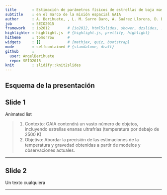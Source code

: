 ```yaml
---
title       : Estimación de parámetros físicos de estrellas de baja masa
subtitle    : en el marco de la misión espacial GAIA
author      : A. Berihuete, , L. M. Sarro Baro, A. Suárez Llorens, D. Barrado Navascués, C. Carrión, M. Sánchez Sánchez
job         : SEIO2015
framework   : io2012        # {io2012, html5slides, shower, dzslides, ...}
highlighter : highlight.js  # {highlight.js, prettify, highlight}
hitheme     : tomorrow      # 
widgets     : []            # {mathjax, quiz, bootstrap}
mode        : selfcontained # {standalone, draft}
github      :
  user: AngelBerihuete
  repo: SEIO2015
knit        : slidify::knit2slides
---
```


## Esquema de la presentación



## Slide 1

Animated list

> 1. Contexto: GAIA contendrá un vasto número de objetos, incluyendo
estrellas enanas ultrafrías (temperatura por debajo de 2500 K)
> 2. Objetivo: Abordar la precisión de las estimaciones de la temperatura
y gravedad obtenidas a partir de modelos y observaciones actuales.

---

## Slide 2

Un texto cualquiera

---



